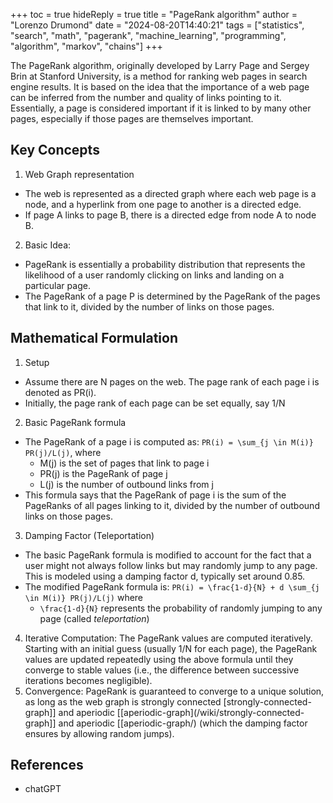 +++
toc = true
hideReply = true
title = "PageRank algorithm"
author = "Lorenzo Drumond"
date = "2024-08-20T14:40:21"
tags = ["statistics",  "search",  "math",  "pagerank",  "machine_learning",  "programming",  "algorithm",  "markov",  "chains"]
+++



The PageRank algorithm, originally developed by Larry Page and Sergey Brin at Stanford University, is a method for ranking web pages in search engine results. It is based on the idea that the importance of a web page can be inferred from the number and quality of links pointing to it. Essentially, a page is considered important if it is linked to by many other pages, especially if those pages are themselves important.

## Key Concepts

1. Web Graph representation
  - The web is represented as a directed graph where each web page is a node, and a hyperlink from one page to another is a directed edge.
  - If page A links to page B, there is a directed edge from node A to node B.
2. Basic Idea:
  - PageRank is essentially a probability distribution that represents the likelihood of a user randomly clicking on links and landing on a particular page.
  - The PageRank of a page P is determined by the PageRank of the pages that link to it, divided by the number of links on those pages.

## Mathematical Formulation

1. Setup
  - Assume there are N pages on the web. The page rank of each page i is denoted as PR(i).
  - Initially, the page rank of each page can be set equally, say 1/N
2. Basic PageRank formula
  - The PageRank of a page i is computed as: `PR(i) = \sum_{j \in M(i)} PR(j)/L(j)`, where
	- M(j) is the set of pages that link to page i
	- PR(j) is the PageRank of page j
	- L(j) is the number of outbound links from j
  - This formula says that the PageRank of page i is the sum of the PageRanks of all pages linking to it, divided by the number of outbound links on those pages.
3. Damping Factor (Teleportation)
  - The basic PageRank formula is modified to account for the fact that a user might not always follow links but may randomly jump to any page. This is modeled using a damping factor d, typically set around 0.85.
  - The modified PageRank formula is: `PR(i) = \frac{1-d}{N} + d \sum_{j \in M(i)} PR(j)/L(j)` where
	- `\frac{1-d}{N}` represents the probability of randomly jumping to any page (called _teleportation_)
4. Iterative Computation: The PageRank values are computed iteratively. Starting with an initial guess (usually 1/N for each page), the PageRank values are updated repeatedly using the above formula until they converge to stable values (i.e., the difference between successive iterations becomes negligible).
5. Convergence: PageRank is guaranteed to converge to a unique solution, as long as the web graph is strongly connected [strongly-connected-graph]] and aperiodic [[aperiodic-graph](/wiki/strongly-connected-graph]] and aperiodic [[aperiodic-graph/) (which the damping factor ensures by allowing random jumps).


## References
- chatGPT
